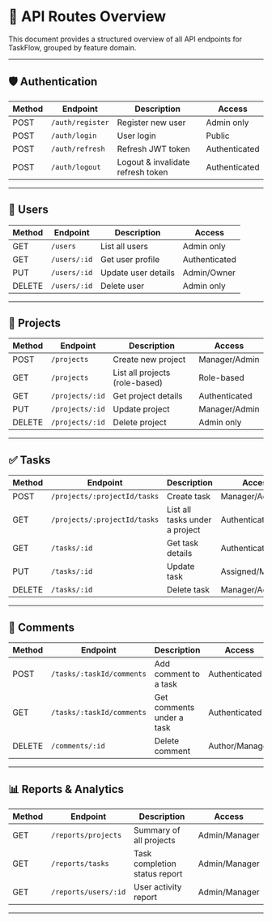 # 📌 API Routes Overview

This document provides a structured overview of all API endpoints for TaskFlow, grouped by feature domain.

---

## 🛡️ Authentication

| Method | Endpoint         | Description                       | Access        |
| ------ | ---------------- | --------------------------------- | ------------- |
| POST   | `/auth/register` | Register new user                 | Admin only    |
| POST   | `/auth/login`    | User login                        | Public        |
| POST   | `/auth/refresh`  | Refresh JWT token                 | Authenticated |
| POST   | `/auth/logout`   | Logout & invalidate refresh token | Authenticated |

---

## 👤 Users

| Method | Endpoint     | Description         | Access        |
| ------ | ------------ | ------------------- | ------------- |
| GET    | `/users`     | List all users      | Admin only    |
| GET    | `/users/:id` | Get user profile    | Authenticated |
| PUT    | `/users/:id` | Update user details | Admin/Owner   |
| DELETE | `/users/:id` | Delete user         | Admin only    |

---

## 📁 Projects

| Method | Endpoint        | Description                    | Access        |
| ------ | --------------- | ------------------------------ | ------------- |
| POST   | `/projects`     | Create new project             | Manager/Admin |
| GET    | `/projects`     | List all projects (role-based) | Role-based    |
| GET    | `/projects/:id` | Get project details            | Authenticated |
| PUT    | `/projects/:id` | Update project                 | Manager/Admin |
| DELETE | `/projects/:id` | Delete project                 | Admin only    |

---

## ✅ Tasks

| Method | Endpoint                     | Description                    | Access           |
| ------ | ---------------------------- | ------------------------------ | ---------------- |
| POST   | `/projects/:projectId/tasks` | Create task                    | Manager/Admin    |
| GET    | `/projects/:projectId/tasks` | List all tasks under a project | Authenticated    |
| GET    | `/tasks/:id`                 | Get task details               | Authenticated    |
| PUT    | `/tasks/:id`                 | Update task                    | Assigned/Manager |
| DELETE | `/tasks/:id`                 | Delete task                    | Manager/Admin    |

---

## 💬 Comments

| Method | Endpoint                  | Description               | Access         |
| ------ | ------------------------- | ------------------------- | -------------- |
| POST   | `/tasks/:taskId/comments` | Add comment to a task     | Authenticated  |
| GET    | `/tasks/:taskId/comments` | Get comments under a task | Authenticated  |
| DELETE | `/comments/:id`           | Delete comment            | Author/Manager |

---

## 📊 Reports & Analytics

| Method | Endpoint             | Description                   | Access        |
| ------ | -------------------- | ----------------------------- | ------------- |
| GET    | `/reports/projects`  | Summary of all projects       | Admin/Manager |
| GET    | `/reports/tasks`     | Task completion status report | Admin/Manager |
| GET    | `/reports/users/:id` | User activity report          | Admin/Manager |

---
